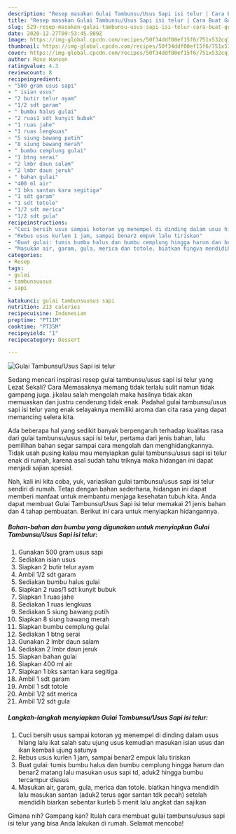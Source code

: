 ```yaml
---
description: "Resep masakan Gulai Tambunsu/Usus Sapi isi telur | Cara Buat Gulai Tambunsu/Usus Sapi isi telur Yang Lezat Sekali"
title: "Resep masakan Gulai Tambunsu/Usus Sapi isi telur | Cara Buat Gulai Tambunsu/Usus Sapi isi telur Yang Lezat Sekali"
slug: 529-resep-masakan-gulai-tambunsu-usus-sapi-isi-telur-cara-buat-gulai-tambunsu-usus-sapi-isi-telur-yang-lezat-sekali
date: 2020-12-27T09:53:45.989Z
image: https://img-global.cpcdn.com/recipes/50f34ddf00ef15f6/751x532cq70/gulai-tambunsuusus-sapi-isi-telur-foto-resep-utama.jpg
thumbnail: https://img-global.cpcdn.com/recipes/50f34ddf00ef15f6/751x532cq70/gulai-tambunsuusus-sapi-isi-telur-foto-resep-utama.jpg
cover: https://img-global.cpcdn.com/recipes/50f34ddf00ef15f6/751x532cq70/gulai-tambunsuusus-sapi-isi-telur-foto-resep-utama.jpg
author: Rose Hansen
ratingvalue: 4.3
reviewcount: 8
recipeingredient:
- "500 gram usus sapi"
- " isian usus"
- "2 butir telur ayam"
- "1/2 sdt garam"
- " bumbu halus gulai"
- "2 ruas1 sdt kunyit bubuk"
- "1 ruas jahe"
- "1 ruas lengkuas"
- "5 siung bawang putih"
- "8 siung bawang merah"
- " bumbu cemplung gulai"
- "1 btng serai"
- "2 lmbr daun salam"
- "2 lmbr daun jeruk"
- " bahan gulai"
- "400 ml air"
- "1 bks santan kara segitiga"
- "1 sdt garam"
- "1 sdt totole"
- "1/2 sdt merica"
- "1/2 sdt gula"
recipeinstructions:
- "Cuci bersih usus sampai kotoran yg menempel di dinding dalam usus hilang lalu ikat salah satu ujung usus kemudian masukan isian usus dan ikan kembali ujung satunya"
- "Rebus usus kurlen 1 jam, sampai benar2 empuk lalu tiriskan"
- "Buat gulai: tumis bumbu halus dan bumbu cemplung hingga harum dan benar2 matang lalu masukan usus sapi td, aduk2 hingga bumbu tercampur diusus"
- "Masukan air, garam, gula, merica dan totole. biatkan hingva mendidih lalu masukan santan (aduk2 terus agar santan tdk pecah) setelah mendidih biarkan sebentar kurleb 5 menit lalu angkat dan sajikan"
categories:
- Resep
tags:
- gulai
- tambunsuusus
- sapi

katakunci: gulai tambunsuusus sapi 
nutrition: 213 calories
recipecuisine: Indonesian
preptime: "PT11M"
cooktime: "PT35M"
recipeyield: "1"
recipecategory: Dessert

---
```



![Gulai Tambunsu/Usus Sapi isi telur](https://img-global.cpcdn.com/recipes/50f34ddf00ef15f6/751x532cq70/gulai-tambunsuusus-sapi-isi-telur-foto-resep-utama.jpg)

Sedang mencari inspirasi resep gulai tambunsu/usus sapi isi telur yang Lezat Sekali? Cara Memasaknya memang tidak terlalu sulit namun tidak gampang juga. jikalau salah mengolah maka hasilnya tidak akan memuaskan dan justru cenderung tidak enak. Padahal gulai tambunsu/usus sapi isi telur yang enak selayaknya memiliki aroma dan cita rasa yang dapat memancing selera kita.



Ada beberapa hal yang sedikit banyak berpengaruh terhadap kualitas rasa dari gulai tambunsu/usus sapi isi telur, pertama dari jenis bahan, lalu pemilihan bahan segar sampai cara mengolah dan menghidangkannya. Tidak usah pusing kalau mau menyiapkan gulai tambunsu/usus sapi isi telur enak di rumah, karena asal sudah tahu triknya maka hidangan ini dapat menjadi sajian spesial.


Nah, kali ini kita coba, yuk, variasikan gulai tambunsu/usus sapi isi telur sendiri di rumah. Tetap dengan bahan sederhana, hidangan ini dapat memberi manfaat untuk membantu menjaga kesehatan tubuh kita. Anda dapat membuat Gulai Tambunsu/Usus Sapi isi telur memakai 21 jenis bahan dan 4 tahap pembuatan. Berikut ini cara untuk menyiapkan hidangannya.

<!--inarticleads1-->

##### Bahan-bahan dan bumbu yang digunakan untuk menyiapkan Gulai Tambunsu/Usus Sapi isi telur:

1. Gunakan 500 gram usus sapi
1. Sediakan  isian usus
1. Siapkan 2 butir telur ayam
1. Ambil 1/2 sdt garam
1. Sediakan  bumbu halus gulai
1. Siapkan 2 ruas/1 sdt kunyit bubuk
1. Siapkan 1 ruas jahe
1. Sediakan 1 ruas lengkuas
1. Sediakan 5 siung bawang putih
1. Siapkan 8 siung bawang merah
1. Siapkan  bumbu cemplung gulai
1. Sediakan 1 btng serai
1. Gunakan 2 lmbr daun salam
1. Sediakan 2 lmbr daun jeruk
1. Siapkan  bahan gulai
1. Siapkan 400 ml air
1. Siapkan 1 bks santan kara segitiga
1. Ambil 1 sdt garam
1. Ambil 1 sdt totole
1. Ambil 1/2 sdt merica
1. Ambil 1/2 sdt gula




<!--inarticleads2-->

##### Langkah-langkah menyiapkan Gulai Tambunsu/Usus Sapi isi telur:

1. Cuci bersih usus sampai kotoran yg menempel di dinding dalam usus hilang lalu ikat salah satu ujung usus kemudian masukan isian usus dan ikan kembali ujung satunya
1. Rebus usus kurlen 1 jam, sampai benar2 empuk lalu tiriskan
1. Buat gulai: tumis bumbu halus dan bumbu cemplung hingga harum dan benar2 matang lalu masukan usus sapi td, aduk2 hingga bumbu tercampur diusus
1. Masukan air, garam, gula, merica dan totole. biatkan hingva mendidih lalu masukan santan (aduk2 terus agar santan tdk pecah) setelah mendidih biarkan sebentar kurleb 5 menit lalu angkat dan sajikan




Gimana nih? Gampang kan? Itulah cara membuat gulai tambunsu/usus sapi isi telur yang bisa Anda lakukan di rumah. Selamat mencoba!
